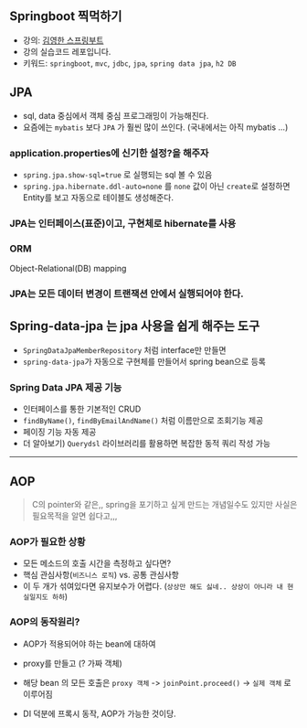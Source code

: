 
## Springboot 찍먹하기
- 강의: [김영한 스프링부트](https://www.youtube.com/playlist?list=PLumVmq_uRGHgBrimIp2-7MCnoPUskVMnd)
- 강의 실습코드 레포입니다.
- 키워드: `springboot`, `mvc`, `jdbc`, `jpa`, `spring data jpa`, `h2 DB`


## JPA
- sql, data 중심에서 객체 중심 프로그래밍이 가능해진다.
- 요즘에는 `mybatis` 보다 `JPA` 가 훨씬 많이 쓰인다. (국내에서는 아직 mybatis ...)


### application.properties에 신기한 설정?을 해주자
- `spring.jpa.show-sql=true` 로 실행되는 sql 볼 수 있음
- `spring.jpa.hibernate.ddl-auto=none` 를 `none` 값이 아닌  `create`로 설정하면 Entity를 보고 자동으로 테이블도 생성해준다.


### JPA는 인터페이스(표준)이고, 구현체로 hibernate를 사용

### ORM

Object-Relational(DB) mapping

### JPA는 모든 데이터 변경이 트랜잭션 안에서 실행되어야 한다. 

## Spring-data-jpa 는 jpa 사용을 쉽게 해주는 도구 

- `SpringDataJpaMemberRepository` 처럼 interface만 만들면 
- `spring-data-jpa`가 자동으로 구현체를 만들어서 spring bean으로 등록

### Spring Data JPA 제공 기능
- 인터페이스를 통한 기본적인 CRUD
- `findByName()`, `findByEmailAndName()` 처럼 이름만으로 조회기능 제공
- 페이징 기능 자동 제공
- 더 알아보기) `Querydsl` 라이브러리를 활용하면 복잡한 동적 쿼리 작성 가능

----

## AOP

> C의 pointer와 같은,, spring을 포기하고 싶게 만드는 개념일수도 있지만 사실은 필요목적을 알면 쉽다고,,,
 
### AOP가 필요한 상황
- 모든 메소드의 호출 시간을 측정하고 싶다면?
- 핵심 관심사항(`비즈니스 로직`) vs. 공통 관심사항
- 이 두 개가 섞여있다면 유지보수가 어렵다. (`상상만 해도 싫네.. 상상이 아니라 내 현실일지도 하하`)

### AOP의 동작원리?
- AOP가 적용되어야 하는 bean에 대하여
- proxy를 만들고 (? 가짜 객체)
- 해당 bean 의 모든 호출은 `proxy 객체` -> `joinPoint.proceed()` -> `실제 객체` 로 이루어짐

- DI 덕분에 프록시 동작, AOP가 가능한 것이당.
